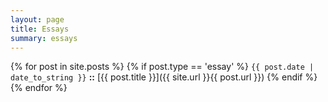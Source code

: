 ```yaml
---
layout: page
title: Essays
summary: essays
---
```


{% for post in site.posts %}
{% if post.type == 'essay' %}
`{{ post.date | date_to_string }}` **::** [{{ post.title }}]({{ site.url }}{{ post.url }})
{% endif %}
{% endfor %}
